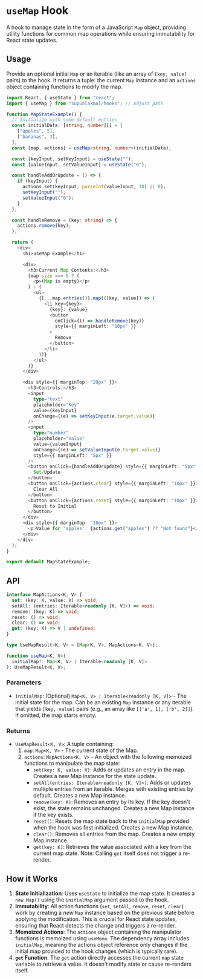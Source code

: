 # `useMap` Hook

A hook to manage state in the form of a JavaScript `Map` object, providing utility functions for common map operations while ensuring immutability for React state updates.

## Usage

Provide an optional initial `Map` or an iterable (like an array of `[key, value]` pairs) to the hook. It returns a tuple: the current `Map` instance and an `actions` object containing functions to modify the map.

```typescript
import React, { useState } from "react";
import { useMap } from "supunlakmal/hooks"; // Adjust path

function MapStateExample() {
  // Initialize with some default entries
  const initialData: [string, number][] = [
    ["apples", 5],
    ["bananas", 3],
  ];
  const [map, actions] = useMap<string, number>(initialData);

  const [keyInput, setKeyInput] = useState("");
  const [valueInput, setValueInput] = useState("0");

  const handleAddOrUpdate = () => {
    if (keyInput) {
      actions.set(keyInput, parseInt(valueInput, 10) || 0);
      setKeyInput("");
      setValueInput("0");
    }
  };

  const handleRemove = (key: string) => {
    actions.remove(key);
  };

  return (
    <div>
      <h1>useMap Example</h1>

      <div>
        <h3>Current Map Contents:</h3>
        {map.size === 0 ? (
          <p>(Map is empty)</p>
        ) : (
          <ul>
            {[...map.entries()].map(([key, value]) => (
              <li key={key}>
                {key}: {value}
                <button
                  onClick={() => handleRemove(key)}
                  style={{ marginLeft: "10px" }}
                >
                  Remove
                </button>
              </li>
            ))}
          </ul>
        )}
      </div>

      <div style={{ marginTop: "20px" }}>
        <h3>Controls:</h3>
        <input
          type="text"
          placeholder="Key"
          value={keyInput}
          onChange={(e) => setKeyInput(e.target.value)}
        />
        <input
          type="number"
          placeholder="Value"
          value={valueInput}
          onChange={(e) => setValueInput(e.target.value)}
          style={{ marginLeft: "5px" }}
        />
        <button onClick={handleAddOrUpdate} style={{ marginLeft: "5px" }}>
          Set/Update
        </button>
        <button onClick={actions.clear} style={{ marginLeft: "10px" }}>
          Clear All
        </button>
        <button onClick={actions.reset} style={{ marginLeft: "10px" }}>
          Reset to Initial
        </button>
      </div>
      <div style={{ marginTop: "10px" }}>
        <p>Value for 'apples': {actions.get("apples") ?? "Not found"}</p>
      </div>
    </div>
  );
}

export default MapStateExample;
```

## API

```typescript
interface MapActions<K, V> {
  set: (key: K, value: V) => void;
  setAll: (entries: Iterable<readonly [K, V]>) => void;
  remove: (key: K) => void;
  reset: () => void;
  clear: () => void;
  get: (key: K) => V | undefined;
}

type UseMapResult<K, V> = [Map<K, V>, MapActions<K, V>];

function useMap<K, V>(
  initialMap?: Map<K, V> | Iterable<readonly [K, V]>
): UseMapResult<K, V>;
```

### Parameters

- `initialMap`: (Optional) `Map<K, V> | Iterable<readonly [K, V]>` - The initial state for the map. Can be an existing `Map` instance or any iterable that yields `[key, value]` pairs (e.g., an array like `[['a', 1], ['b', 2]]`). If omitted, the map starts empty.

### Returns

- `UseMapResult<K, V>`: A tuple containing:
  1.  `map`: `Map<K, V>` - The current state of the Map.
  2.  `actions`: `MapActions<K, V>` - An object with the following memoized functions to manipulate the map state:
      - `set(key: K, value: V)`: Adds or updates an entry in the map. Creates a new Map instance for the state update.
      - `setAll(entries: Iterable<readonly [K, V]>)`: Adds or updates multiple entries from an iterable. Merges with existing entries by default. Creates a new Map instance.
      - `remove(key: K)`: Removes an entry by its key. If the key doesn't exist, the state remains unchanged. Creates a new Map instance if the key exists.
      - `reset()`: Resets the map state back to the `initialMap` provided when the hook was first initialized. Creates a new Map instance.
      - `clear()`: Removes all entries from the map. Creates a new empty Map instance.
      - `get(key: K)`: Retrieves the value associated with a key from the current map state. Note: Calling `get` itself does not trigger a re-render.

## How it Works

1.  **State Initialization**: Uses `useState` to initialize the map state. It creates a `new Map()` using the `initialMap` argument passed to the hook.
2.  **Immutability**: All action functions (`set`, `setAll`, `remove`, `reset`, `clear`) work by creating a _new_ `Map` instance based on the previous state before applying the modification. This is crucial for React state updates, ensuring that React detects the change and triggers a re-render.
3.  **Memoized Actions**: The `actions` object containing the manipulator functions is memoized using `useMemo`. The dependency array includes `initialMap`, meaning the actions object reference only changes if the initial map provided to the hook changes (which is typically rare).
4.  **`get` Function**: The `get` action directly accesses the current `map` state variable to retrieve a value. It doesn't modify state or cause re-renders itself.
